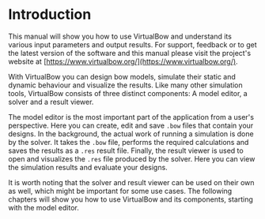 # Introduction

This manual will show you how to use VirtualBow and understand its various input parameters and output results.
For support, feedback or to get the latest version of the software and this manual please visit the project's website at [https://www.virtualbow.org/](https://www.virtualbow.org/).

With VirtualBow you can design bow models, simulate their static and dynamic behaviour and visualize the results.
Like many other simulation tools, VirtualBow consists of three distinct components: A model editor, a solver and a result viewer.

The model editor is the most important part of the application from a user's perspective.
Here you can create, edit and save `.bow` files that contain your designs.
In the background, the actual work of running a simulation is done by the solver.
It takes the `.bow` file, performs the required calculations and saves the results as a `.res` result file.
Finally, the result viewer is used to open and visualizes the `.res` file produced by the solver.
Here you can view the simulation results and evaluate your designs.

It is worth noting that the solver and result viewer can be used on their own as well, which might be important for some use cases.
The following chapters will show you how to use VirtualBow and its components, starting with the model editor.